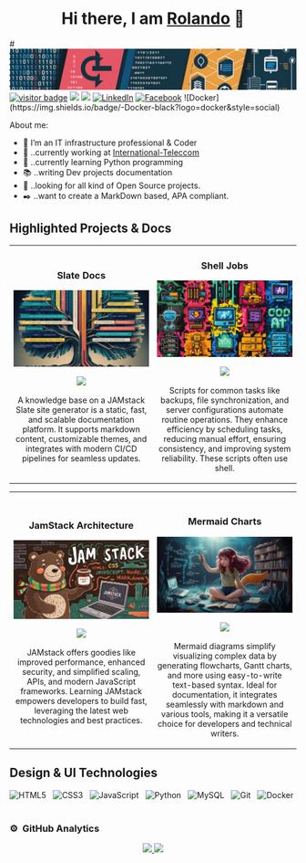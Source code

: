 <div align="center">
<h1>Hi there, I am <a href="https://rolandougalde.github.io/">Rolando</a> 👋</h1>
</div>
# 
<img src="assets/images/dev-banner.jpg">
<a href="https://github.com/rolandougalde" target="_blank"><img src="https://visitor-badge.laobi.icu/badge?page_id=rolandougalde.rolandougalde" alt="visitor badge" /></a>
<a href="https://github.com/rolandougalde" target="_blank"><img src="https://img.shields.io/badge/-Github-black?logo=github&style=social" /></a>
<a href="https://gitlab.com/rolandougalde" target="_blank"><img src="https://img.shields.io/badge/-Gitlab-black?logo=Gitlab&style=social" /></a>
<a href="https://www.linkedin.com/in/rolando-ugalde-327a4a76/" target="_blank"><img src="https://img.shields.io/badge/LinkedIn-%230077B5.svg?&style=round-square&logo=linkedin&logoColor=white" alt="LinkedIn"></a>
<a href="https://www.facebook.com/rolando.ugalde" target="_blank"><img src="https://img.shields.io/badge/Facebook-%231877F2.svg?&style=round-square&logo=facebook&logoColor=white" alt="Facebook"></a>
![Docker](https://img.shields.io/badge/-Docker-black?logo=docker&style=social)&nbsp;&nbsp;

About me:

- :whale: I’m an IT infrastructure professional & Coder
- :office: ..currently working at [International-Teleccom](https://international-telecom.com/)
- :snake: ..currently learning Python programming
- :books: ..writing Dev projects documentation
- :penguin: ..looking for all kind of Open Source projects.
- :black_nib: ..want to create a MarkDown based, APA compliant.

## Highlighted Projects & Docs

<table>
<tr>
<td width="50%">
<h3 align="center">Slate Docs</h3>
<div align="center">
<a href="https://rolandougalde.github.io/slate" target="_blank"><img src="assets/images/slate-thumb.jpg" width="400" alt="Slate Docs<"></a>
<p>
<a href="https://github.com/rolandougalde/slate" target="_blank">
<img src="https://img.shields.io/badge/CODE-79DAFA?style=for-the-badge&logo=github&logoColor=black">
</a>
<!-- <a href="https://" target="_blank">
<img src="https://img.shields.io/badge/-Youtube-green?style=for-the-badge&color=fbfc40"> -->
</a>
</p>
<p>A knowledge base on a JAMstack Slate site generator is a static, fast, and scalable documentation platform. It supports markdown content, customizable themes, and integrates with modern CI/CD pipelines for seamless updates.</p>
</div>
                                                                                      
</td>

<td width="50%">
               <!-- <br> -->
<h3 align="center">Shell Jobs</h3>
<div align="center">                                       
<a href="https://github.com/rolandougalde/shell-jobs" target="_blank"><img src="assets/images/shell-jobs-thumb.jpg" width="400" alt="Shell Jobs"></a>
<br>
<p>
<a href="https://github.com/rolandougalde/shell-jobs"" target="_blank">
<img src="https://img.shields.io/badge/CODE-79DAFA?style=for-the-badge&logo=github&logoColor=black">
</a>
<!--<a href="https://" target="_blank">
<img src="https://img.shields.io/badge/-Youtube-green?style=for-the-badge&color=3fFD7f"> -->
</a>
</p>
<p>Scripts for common tasks like backups, file synchronization, and server configurations automate routine operations. They enhance efficiency by scheduling tasks, reducing manual effort, ensuring consistency, and improving system reliability. These scripts often use shell.</p>
</div>                                                             
</table>                                                                                 
</div>

<table>
<tr>
<td width="50%">
<h3 align="center">JamStack Architecture</h3>
<div align="center">
<a href="https://jamstack.org/generators/" target="_blank"><img src="assets/images/jamstack-thumb.jpg" width="400" alt="Jamstack generators"></a>
<p>
<a href="https://github.com/rolandougalde/simple_site" target="_blank">
<img src="https://img.shields.io/badge/CODE-79DAFA?style=for-the-badge&logo=github&logoColor=black">
</a>
<!-- <a href="https://" target="_blank">
<img src="https://img.shields.io/badge/-Youtube-green?style=for-the-badge&color=fbfc40">  -->
</a>
</p>
<p>JAMstack offers goodies like improved performance, enhanced security, and simplified scaling, APIs, and modern JavaScript frameworks. Learning JAMstack empowers developers to build fast, leveraging the latest web technologies and best practices.</p>
</div>
                                                                                      
</td>       

<td width="50%">
<br>
<h3 align="center">Mermaid Charts</h3>
<div align="center">
<a href="https://mermaid.js.org/" target="_blank"><img src="assets/images/mermaid-thumb.jpg" width="400" alt="Mermaid Charts"></a>
<p>
<a href="https://mermaid.js.org/syntax/flowchart.html" target="_blank">
<img src="https://img.shields.io/badge/Code-79DAFA?style=for-the-badge&logo=github&logoColor=black">
</a>
<!-- <a href="https://" target="_blank">
<img src="https://img.shields.io/badge/-Youtube-green?style=for-the-badge&color=ff00f4"> -->
</a>
</p>
<p>Mermaid diagrams simplify visualizing complex data by generating flowcharts, Gantt charts, and more using easy-to-write text-based syntax. Ideal for documentation, it integrates seamlessly with markdown and various tools, making it a versatile choice for developers and technical writers.</p>
</div>
                                                                                      
</td>  
</table>              

## Design & UI Technologies

![HTML5](https://img.shields.io/badge/-HTML5-black?logo=html5&style=social)&nbsp;&nbsp;
![CSS3](https://img.shields.io/badge/-CSS3-black?logo=css3&style=social)&nbsp;&nbsp;
![JavaScript](https://img.shields.io/badge/-JavaScript-black?logo=javascript&style=social)&nbsp;&nbsp;
![Python](https://img.shields.io/badge/-Markdown-black?logo=Markdown&style=social)&nbsp;&nbsp;
![MySQL](https://img.shields.io/badge/-MySQL-black?logo=mysql&style=social)&nbsp;&nbsp;
![Git](https://img.shields.io/badge/-Git-black?logo=git&style=social)&nbsp;&nbsp;
![Docker](https://img.shields.io/badge/-Docker-black?logo=docker&style=social)&nbsp;&nbsp;

### ⚙️ &nbsp;GitHub Analytics

<p align="center">
<a href="https://github.com/rolandougalde">
  <img height="180em" src="https://github-readme-stats-eight-theta.vercel.app/api?username=rolandougalde&show_icons=true&theme=dracula&include_all_commits=true&count_private=true"/>
  <img height="180em" src="https://github-readme-stats-eight-theta.vercel.app/api/top-langs/?username=rolandougalde&layout=compact&langs_count=8&theme=dracula"/>
</a>
</p>
